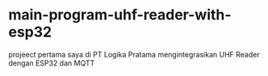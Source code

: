 # main-program-uhf-reader-with-esp32
projeect pertama saya di PT Logika Pratama mengintegrasikan UHF Reader dengan ESP32 dan MQTT

